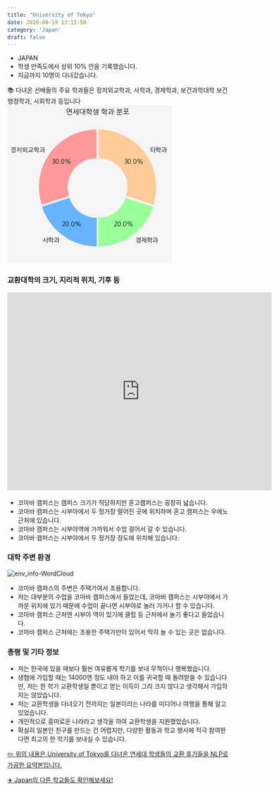 ```yaml
---
title: "University of Tokyo"
date: 2020-08-19 13:15:50
category: 'Japan'
draft: false
---
```



* JAPAN
* 학생 만족도에서 상위 10% 안을 기록했습니다.
* 지금까지 10명이 다녀갔습니다. 

📚 다녀온 선배들의 주요 학과들은 정치외교학과, 사학과, 경제학과, 보건과학대학 보건행정학과, 사회학과 등입니다
![department-info](../plots/JP000033.png)
### 교환대학의 크기, 지리적 위치, 기후 등
<iframe
width="600"
height="450"
frameborder="0" style="border:0"
src="https://www.google.com/maps/embed/v1/place?key=AIzaSyC9e1AME-pVmWC4hBpFdu5S4dKzyepa3HQ&q=University+of+Tokyo&center=35.71267750000001,139.761989&zoom=14" allowfullscreen>
</iframe>

* 코마바 캠퍼스는 캠퍼스 크기가 적당하지만 혼고캠퍼스는 굉장히 넓습니다.
* 코마바 캠퍼스는 시부아에서 두 정거장 떨어진 곳에 위치하며 혼고 캠퍼스는 우에노 근처에 있습니다.
* 코마바 캠퍼스는 시부야역에 가까워서 수업 걸어서 갈 수 있습니다.
* 코마바 캠퍼스는 시부야에서 두 정거장 정도에 위치해 있습니다.


### 대학 주변 환경

![env_info-WordCloud](../univ_wordclouds_okt/env_info/JP000033_env_info_okt.png)

* 코마바 캠퍼스의 주변은 주택가여서 조용합니다.
* 저는 대부분의 수업을 코마바 캠퍼스에서 들었는데, 코마바 캠퍼스는 시부야에서 가까운 위치에 있기 때문에 수업이 끝나면 시부야로 놀러 가거나 할 수 있습니다.
* 코마바 캠퍼스 근처엔 시부야 역이 있기에 클럽 등 근처에서 놀기 좋다고 들었습니다.
* 코마바 캠퍼스 근처에는 조용한 주택가만이 있어서 딱히 놀 수 있는 곳은 없습니다.


### 총평 및 기타 정보 
* 저는 한국에 있을 때보다 훨씬 여유롭게 학기를 보내 무척이나 행복했습니다.
* 생협에 가입할 때는 14000엔 정도 내야 하고 이를 귀국할 때 돌려받을 수 있습니다만, 저는 한 학기 교환학생일 뿐이고 얻는 이득이 그리 크지 않다고 생각해서 가입하지는 않았습니다.
* 저는 교환학생을 다녀오기 전까지는 일본이라는 나라를 미디어나 여행을 통해 알고 있었습니다.
* 개인적으로 흥미로운 나라라고 생각을 하여 교환학생을 지원했었습니다.
* 확실히 일본인 친구를 만드는 건 어렵지만, 다양한 활동과 학교 행사에 적극 참여한다면 최고의 한 학기를 보내실 수 있습니다.


[✏️ 위의 내용은 University of Tokyo를 다녀온 연세대 학생들의 교환 후기들을 NLP로 가공한 요약본입니다.](http://oia.yonsei.ac.kr/partner/expReport.asp?ucode=JP000033&bgbn=A)

[✈️ Japan의 다른 학교들도 확인해보세요!](https://yonsei-exchange.netlify.app/?category=Japan)

